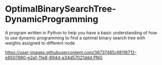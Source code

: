 # OptimalBinarySearchTree-DynamicProgramming
A program written in Python to help you have a basic understanding of how to use dynamic programming to find a optimal binary search tree with weights assigned to different node

https://user-images.githubusercontent.com/36737465/48116712-e8507880-e2a1-11e8-894d-a34d57021ddd.PNG
